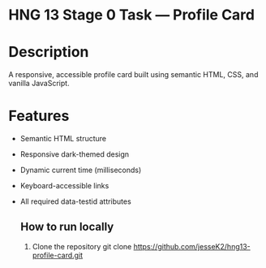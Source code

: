 # HNG 13 Stage 0 Task — Profile Card

# Description

A responsive, accessible profile card built using semantic HTML, CSS, and vanilla JavaScript.

# Features
- Semantic HTML structure
- Responsive dark-themed design
- Dynamic current time (milliseconds)
- Keyboard-accessible links
- All required data-testid attributes

  ## How to run locally
  1. Clone the repository
     git clone https://github.com/jesseK2/hng13-profile-card.git
